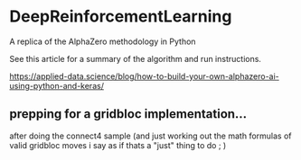 # DeepReinforcementLearning
A replica of the AlphaZero methodology in Python

See this article for a summary of the algorithm and run instructions.

https://applied-data.science/blog/how-to-build-your-own-alphazero-ai-using-python-and-keras/

## prepping for a gridbloc implementation...
after doing the connect4 sample (and just working out the math formulas of valid gridbloc moves
i say as if thats a "just" thing to do ; )